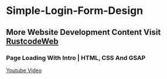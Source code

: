 # Simple-Login-Form-Design

## More Website Development Content Visit [RustcodeWeb](https://www.rustcodeweb.com/)

### Page Loading With Intro | HTML, CSS And GSAP
[Youtube Video](https://youtu.be/DWYiwncvlco)
